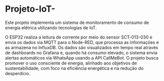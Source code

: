 # Projeto-IoT-

Este projeto implementa um sistema de monitoramento de consumo de energia elétrica utilizando tecnologias de IoT.

O ESP32 realiza a leitura de corrente por meio do sensor SCT-013-030 e envia os dados via MQTT para o Node-RED, que processa as informações e as armazena no InfluxDB. Os dados são visualizados em tempo real através de dashboards no Grafana e, quando há consumo elevado, o sistema envia alertas automáticos via WhatsApp usando a API CallMeBot. O projeto busca promover o uso consciente de energia, alinhado aos objetivos de sustentabilidade, com foco na eficiência energética e na redução do desperdício.
